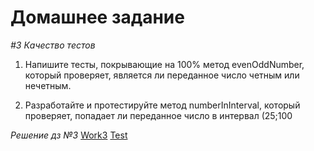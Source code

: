 # Домашнее задание
*#3 Качество тестов*
1. Напишите тесты, покрывающие на 100% метод evenOddNumber, который проверяет, является ли переданное число четным или нечетным.
 

2. Разработайте и протестируйте метод numberInInterval, который проверяет, попадает ли переданное число в интервал (25;100

  *Решение дз №3*
  [Work3](src/seminars/third/hw)
    [Test](Test/seminars/third/hw)
